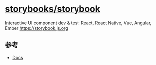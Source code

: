# [storybooks/storybook](https://github.com/storybooks/storybook)

Interactive UI component dev & test: React, React Native, Vue, Angular, Ember https://storybook.js.org

## 参考

* [Docs](https://storybook.js.org/docs/basics/introduction/)

